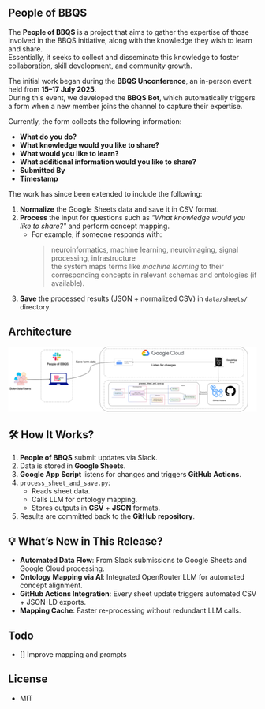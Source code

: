 
## People of BBQS

The **People of BBQS** is a project that aims to gather the expertise of those involved in the BBQS initiative, along with the knowledge they wish to learn and share.  
Essentially, it seeks to collect and disseminate this knowledge to foster collaboration, skill development, and community growth.

The initial work began during the **BBQS Unconference**, an in-person event held from **15–17 July 2025**.  
During this event, we developed the **BBQS Bot**, which automatically triggers a form when a new member joins the channel to capture their expertise.

Currently, the form collects the following information:

- **What do you do?**
- **What knowledge would you like to share?**
- **What would you like to learn?**
- **What additional information would you like to share?**
- **Submitted By**
- **Timestamp**


The work has since been extended to include the following:

1. **Normalize** the Google Sheets data and save it in CSV format.
2. **Process** the input for questions such as *"What knowledge would you like to share?"* and perform concept mapping.  
   - For example, if someone responds with:  
     > neuroinformatics, machine learning, neuroimaging, signal processing, infrastructure  
     the system maps terms like *machine learning* to their corresponding concepts in relevant schemas and ontologies (if available).
3. **Save** the processed results (JSON + normalized CSV) in `data/sheets/` directory.

## Architecture

![](architecture.png)

## 🛠 How It Works?

1. **People of BBQS** submit updates via Slack.  
2. Data is stored in **Google Sheets**.  
3. **Google App Script** listens for changes and triggers **GitHub Actions**.  
4. `process_sheet_and_save.py`:
   - Reads sheet data.
   - Calls LLM for ontology mapping.
   - Stores outputs in **CSV** + **JSON** formats.  
5. Results are committed back to the **GitHub repository**.

## 💡 What’s New in This Release?

- **Automated Data Flow**: From Slack submissions to Google Sheets and Google Cloud processing.  
- **Ontology Mapping via AI**: Integrated OpenRouter LLM for automated concept alignment.  
- **GitHub Actions Integration**: Every sheet update triggers automated CSV + JSON-LD exports.  
- **Mapping Cache**: Faster re-processing without redundant LLM calls.    


## Todo 
- [] Improve mapping and prompts

## License
- MIT